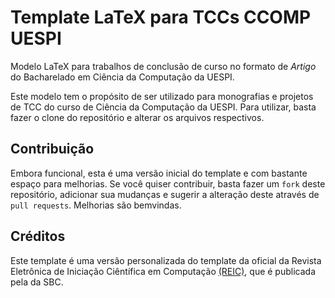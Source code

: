 # Template LaTeX para TCCs CCOMP UESPI

Modelo LaTeX para trabalhos de conclusão de curso no formato de _Artigo_ do Bacharelado em Ciência da Computação da UESPI.

Este modelo tem o propósito de ser utilizado para monografias e projetos de TCC do curso de Ciência da Computação da UESPI. Para utilizar, basta fazer o clone do repositório e alterar os arquivos respectivos. 

## Contribuição
Embora funcional, esta é uma versão inicial do template e com bastante espaço para melhorias. Se você quiser contribuir, basta fazer um `fork` deste repositório, adicionar sua mudanças e sugerir a alteração deste através de `pull requests`. Melhorias são bemvindas.

## Créditos
Este template é uma versão personalizada do template da oficial da Revista Eletrônica de Iniciação Ciêntífica em Computação [(REIC)](https://journals-sol.sbc.org.br/index.php/reic), que é publicada pela da SBC.
